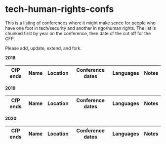 # tech-human-rights-confs

This is a listing of conferences where it might make sence for people who have one foot in tech/security and another in ngo/human rights. The list is chunked first by year on the conference, then date of the cut off for the CFP. 

Please add, update, extend, and fork. 

**2018**

| CfP ends         | Name        	 | Location     |  Conference dates        | Languages    | Notes       |
| ---------------- | ------------- | ------------ | -------------------------| ------------ |------------ |



**2019**

| CfP ends         | Name        	 | Location     |  Conference dates        | Languages    | Notes       |
| ---------------- | ------------- | ------------ | -------------------------| ------------ |------------ |



**2020**

| CfP ends         | Name        	 | Location     |  Conference dates        | Languages    | Notes       |
| ---------------- | ------------- | ------------ | -------------------------| ------------ |------------ |
